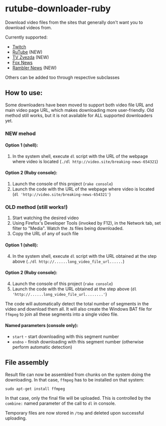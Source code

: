 # rutube-downloader-ruby

Download video files from the sites that generally don't want you to download videos from.

Currently supported:
  * [Twitch](https://www.twitch.tv/)
  * [RuTube](https://rutube.ru/) (NEW)
  * [TV Zvezda](https://tvzvezda.ru/) (NEW)
  * [Fox News](https://www.foxnews.com)
  * [Rambler News](https://news.rambler.ru/video/) (NEW)
  
Others can be added too through respective subclasses
  
## How to use:
Some downloaders have been moved to support both video file URL and main video page URL, which makes downloading more user-friendly. Old method still works, but it is not available for ALL supported downloaders yet.

### NEW mehod

#### Option 1 (shell):
1. In the system shell, execute `dl` script with the URL of the webpage where video is located (`./dl http://video.site/breaking-news-654321`)

#### Option 2 (Ruby console):
1. Launch the console of this project (`rake console`)
2. Launch the code with the URL of the webpage where video is located (`dl 'http://video.site/breaking-news-654321'`)

### OLD method (still works!)

1. Start watching the desired video
2. Using Firefox's Developer Tools (invoked by F12), in the Network tab, set filter to "Media". Watch the .ts files being downloaded.
3. Copy the URL of any of such file

#### Option 1 (shell):
4. In the system shell, execute `dl` script with the URL obtained at the step above (`./dl http://......long_video_file_url......`)

#### Option 2 (Ruby console):
4. Launch the console of this project (`rake console`)
5. Launch the code with the URL obtained at the step above (`dl 'http://......long_video_file_url........'`)

The code will automatically detect the total number of segments in the video and download them all. It will also create the Windows BAT file for `ffmpeg` to join all these segments into a single video file.

#### Named parameters (console only):
  * `start` - start downloading with this segment number
  * `endno` - finish downloading with this segment number (otherwise perform automatic detection)

## File assembly

Result file can now be assembled from chunks on the system doing the downloading. In that case, `ffmpeg` has to be installed on that system:

  `sudo apt-get install ffmpeg`

In that case, only the final file will be uploaded. This is controlled by the `combine:` named parameter of the call to `dl` in console.

Temporary files are now stored in `/tmp` and deleted upon successful uploading.
